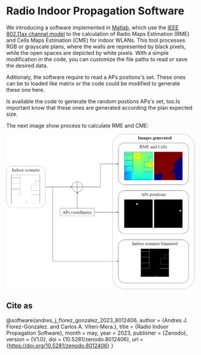 # Radio Indoor Propagation Software
We introducing a software implemented in [Matlab](www.mathworks.com/products/matlab.html "Matlab"), which use the [IEEE 802.11ax channel model](mentor.ieee.org/802.11/dcn/14/11-14-0882-04-00ax-tgax-channel-model-document.docx "IEEE 802.11ax channel model") to the calculation of Radio Maps Estimation (RME) and Cells Maps Estimation (CME) for indoor WLANs. This tool processes RGB or grayscale plans, where the walls are represented by black pixels, while the open spaces are depicted by white pixels. With a simple modification in the code, you can customize the file paths to read or save the desired data.

Aditionaly, the software require to read a APs postions's set. These ones can be to loaded like matrix or the code could be modified to generate these one here.

Is available the code to generate the random postions APs's set, too.Is important know that these ones are generated according the plan expected size.

The next image show process to calculate RME and CME:

![Process to design RME and CME WLANs.](Files/processRME_.png)

## Cite as

@software{andres_j_florez_gonzalez_2023_8012406,
  author       = {Andres J. Florez-Gonzalez. and
                  Carlos A. Viteri-Mera.},
  title        = {Radio Indoor Propagation Software},
  month        = may,
  year         = 2023,
  publisher    = {Zenodo},
  version      = {V1.0},
  doi          = {10.5281/zenodo.8012406},
  url          = {https://doi.org/10.5281/zenodo.8012406}
}
